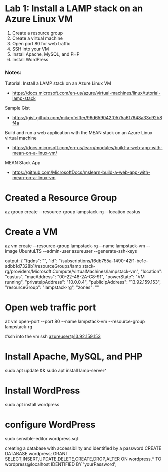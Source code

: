 # Lab 1: Install a LAMP stack on an Azure Linux VM

1. Create a resource group
2. Create a virtual machine
3. Open port 80 for web traffic
4. SSH into your VM
5. Install Apache, MySQL, and PHP
6. Install WordPress

### Notes:

Tutorial: Install a LAMP stack on an Azure Linux VM
* https://docs.microsoft.com/en-us/azure/virtual-machines/linux/tutorial-lamp-stack

Sample Gist
* https://gist.github.com/mikepfeiffer/96d659042f0575a617648a33c92b8f4a

Build and run a web application with the MEAN stack on an Azure Linux virtual machine
* https://docs.microsoft.com/en-us/learn/modules/build-a-web-app-with-mean-on-a-linux-vm/

MEAN Stack App
* https://github.com/MicrosoftDocs/mslearn-build-a-web-app-with-mean-on-a-linux-vm



# Created a Resource Group
az group create --resource-group lampstack-rg --location eastus

# Create a VM
az vm create --resource-group lampstack-rg --name lampstack-vm
--image UbuntuLTS
--admin-user azureuser
--generate-ssh-keys

output:
{
  "fqdns": "",
  "id": "/subscriptions/f6db755a-1490-42f1-be1c-adbb1d7328b1/resourceGroups/lamp
stack-rg/providers/Microsoft.Compute/virtualMachines/lampstack-vm",
  "location": "eastus",
  "macAddress": "00-22-48-2A-C8-91",
  "powerState": "VM running",
  "privateIpAddress": "10.0.0.4",
  "publicIpAddress": "13.92.159.153",
  "resourceGroup": "lampstack-rg",
  "zones": ""

# Open web traffic port
az vm open-port --port 80 --name lampstack-vm --resource-group lampstack-rg



#ssh into the vm
ssh azureuser@13.92.159.153

# Install Apache, MySQL, and PHP
sudo apt update && sudo apt install lamp-server^


# Install WordPress
sudo apt install wordpress
# configure WordPress 
sudo sensible-editor wordpress.sql

creating a database with accessibility and identified by a password
CREATE DATABASE wordpress;
GRANT SELECT,INSERT,UPDATE,DELETE,CREATE,DROP,ALTER
ON wordpress.*
TO wordpress@localhost
IDENTIFIED BY 'yourPassword';

